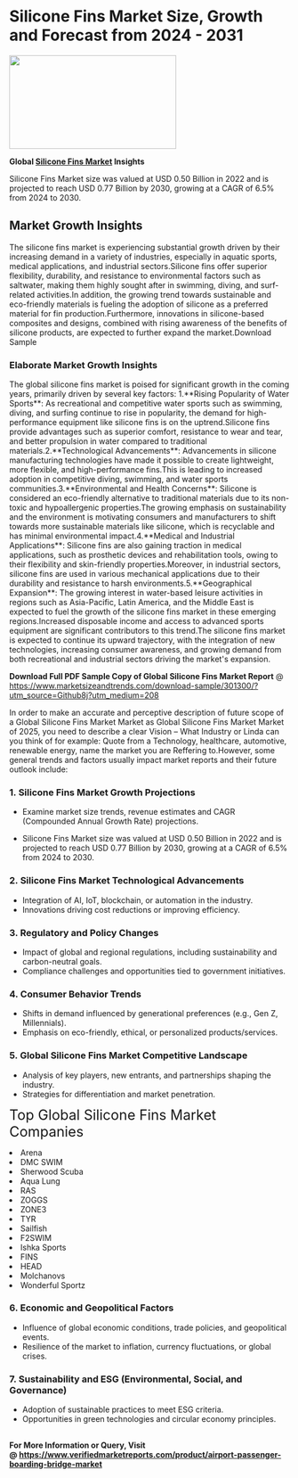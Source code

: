 <H1>Silicone Fins Market Size, Growth and Forecast from 2024 - 2031</H1><img class="aligncenter size-medium wp-image-584254" src="https://thirdeyenews.in/wp-content/uploads/2024/09/Global-Market-Research-300x168.jpeg" alt="" width="300" height="168" /><p><strong>Global&nbsp;<a href="https://www.marketsizeandtrends.com/download-sample/301300/?utm_source=Github8j?utm_medium=208">Silicone Fins Market</a> Insights</strong></p><p>Silicone Fins Market size was valued at USD 0.50 Billion in 2022 and is projected to reach USD 0.77 Billion by 2030, growing at a CAGR of 6.5% from 2024 to 2030.</p><p><h2>Market Growth Insights</h2> The silicone fins market is experiencing substantial growth driven by their increasing demand in a variety of industries, especially in aquatic sports, medical applications, and industrial sectors.Silicone fins offer superior flexibility, durability, and resistance to environmental factors such as saltwater, making them highly sought after in swimming, diving, and surf-related activities.In addition, the growing trend towards sustainable and eco-friendly materials is fueling the adoption of silicone as a preferred material for fin production.Furthermore, innovations in silicone-based composites and designs, combined with rising awareness of the benefits of silicone products, are expected to further expand the market.Download Sample <h3>Elaborate Market Growth Insights</h3> The global silicone fins market is poised for significant growth in the coming years, primarily driven by several key factors: 1.**Rising Popularity of Water Sports**: As recreational and competitive water sports such as swimming, diving, and surfing continue to rise in popularity, the demand for high-performance equipment like silicone fins is on the uptrend.Silicone fins provide advantages such as superior comfort, resistance to wear and tear, and better propulsion in water compared to traditional materials.2.**Technological Advancements**: Advancements in silicone manufacturing technologies have made it possible to create lightweight, more flexible, and high-performance fins.This is leading to increased adoption in competitive diving, swimming, and water sports communities.3.**Environmental and Health Concerns**: Silicone is considered an eco-friendly alternative to traditional materials due to its non-toxic and hypoallergenic properties.The growing emphasis on sustainability and the environment is motivating consumers and manufacturers to shift towards more sustainable materials like silicone, which is recyclable and has minimal environmental impact.4.**Medical and Industrial Applications**: Silicone fins are also gaining traction in medical applications, such as prosthetic devices and rehabilitation tools, owing to their flexibility and skin-friendly properties.Moreover, in industrial sectors, silicone fins are used in various mechanical applications due to their durability and resistance to harsh environments.5.**Geographical Expansion**: The growing interest in water-based leisure activities in regions such as Asia-Pacific, Latin America, and the Middle East is expected to fuel the growth of the silicone fins market in these emerging regions.Increased disposable income and access to advanced sports equipment are significant contributors to this trend.The silicone fins market is expected to continue its upward trajectory, with the integration of new technologies, increasing consumer awareness, and growing demand from both recreational and industrial sectors driving the market's expansion.</p><p><span class=""><strong>Download Full PDF Sample Copy of Global Silicone Fins Market Report</strong> @ <a href="https://www.marketsizeandtrends.com/download-sample/301300/?utm_source=Github8j?utm_medium=208" target="_blank">https://www.marketsizeandtrends.com/download-sample/301300/?utm_source=Github8j?utm_medium=208</a></span></p><p>In order to make an accurate and perceptive description of future scope of a Global&nbsp;Silicone Fins Market Market as Global&nbsp;Silicone Fins Market Market of 2025, you need to describe a clear Vision &ndash; What Industry or Linda can you think of for example: Quote from a Technology, healthcare, automotive, renewable energy, name the market you are Reffering to.However, some general trends and factors usually impact market reports and their future outlook include:</p><h3>1.&nbsp;<strong>Silicone Fins Market Growth Projections</strong></h3><ul><li>Examine market size trends, revenue estimates and CAGR (Compounded Annual Growth Rate) projections.</li><li><p>Silicone Fins Market size was valued at USD 0.50 Billion in 2022 and is projected to reach USD 0.77 Billion by 2030, growing at a CAGR of 6.5% from 2024 to 2030.</p></li></ul><h3>2.&nbsp;<strong>Silicone Fins Market Technological Advancements</strong></h3><ul><li>Integration of AI, IoT, blockchain, or automation in the industry.</li><li>Innovations driving cost reductions or improving efficiency.</li></ul><h3>3.&nbsp;<strong>Regulatory and Policy Changes</strong></h3><ul><li>Impact of global and regional regulations, including sustainability and carbon-neutral goals.</li><li>Compliance challenges and opportunities tied to government initiatives.</li></ul><h3>4.&nbsp;<strong>Consumer Behavior Trends</strong></h3><ul><li>Shifts in demand influenced by generational preferences (e.g., Gen Z, Millennials).</li><li>Emphasis on eco-friendly, ethical, or personalized products/services.</li></ul><h3>5.&nbsp;<strong>Global Silicone Fins Market Competitive Landscape</strong></h3><ul><li>Analysis of key players, new entrants, and partnerships shaping the industry.</li><li>Strategies for differentiation and market penetration.</li></ul><p data-pm-slice="1 1 []"><span style="color: inherit; font-family: inherit; font-size: 25px;">Top Global Silicone Fins Market Companies</span></p><div class="" data-test-id=""><p><li>Arena</li><li> DMC SWIM</li><li> Sherwood Scuba</li><li> Aqua Lung</li><li> RAS</li><li> ZOGGS</li><li> ZONE3</li><li> TYR</li><li> Sailfish</li><li> F2SWIM</li><li> Ishka Sports</li><li> FINS</li><li> HEAD</li><li> Molchanovs</li><li> Wonderful Sportz</li></p></div><h3>6.&nbsp;<strong>Economic and Geopolitical Factors</strong></h3><ul><li>Influence of global economic conditions, trade policies, and geopolitical events.</li><li>Resilience of the market to inflation, currency fluctuations, or global crises.</li></ul><h3>7.&nbsp;<strong>Sustainability and ESG (Environmental, Social, and Governance)</strong></h3><ul><li>Adoption of sustainable practices to meet ESG criteria.</li><li>Opportunities in green technologies and circular economy principles.</li></ul><h2><strong style="font-size: 14px;">For More Information or Query, Visit @&nbsp;</strong><a style="background-color: #ffffff; font-size: 14px;" href="https://www.marketsizeandtrends.com/report/silicone-fins-market/" target="_blank">https://www.verifiedmarketreports.com/product/airport-passenger-boarding-bridge-market</a></h2>